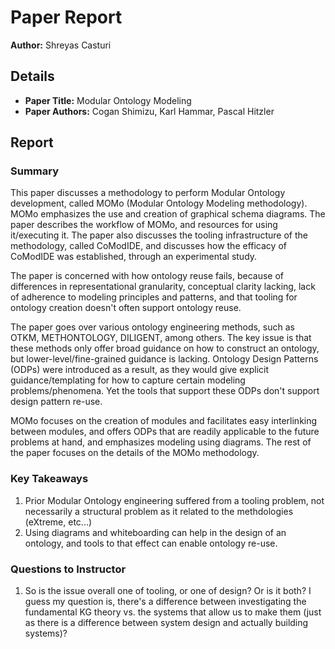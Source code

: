 # Paper Report

**Author:** Shreyas Casturi

## Details

- **Paper Title:** Modular Ontology Modeling
- **Paper Authors:** Cogan Shimizu, Karl Hammar, Pascal Hitzler

## Report

### Summary
This paper discusses a methodology to perform Modular Ontology development, called MOMo (Modular Ontology Modeling methodology). MOMo emphasizes the use and creation of graphical schema diagrams. The paper describes the workflow of MOMo, and resources for using it/executing it. The paper also discusses the tooling infrastructure of the methodology, called CoModIDE, and discusses how the efficacy of CoModIDE was established, through an experimental study.

The paper is concerned with how ontology reuse fails, because of differences in representational granularity, conceptual clarity lacking, lack of adherence to modeling principles and patterns, and that tooling for ontology creation doesn't often support ontology reuse.

The paper goes over various ontology engineering methods, such as OTKM, METHONTOLOGY, DILIGENT, among others. The key issue is that these methods only offer broad guidance on how to construct an ontology, but lower-level/fine-grained guidance is lacking. Ontology Design Patterns (ODPs) were introduced as a result, as they would give explicit guidance/templating for how to capture certain modeling problems/phenomena. Yet the tools that support these ODPs don't support design pattern re-use.

MOMo focuses on the creation of modules and facilitates easy interlinking between modules, and offers ODPs that are readily applicable to the future problems at hand, and emphasizes modeling using diagrams. The rest of the paper focuses on the details of the MOMo methodology.

### Key Takeaways

1. Prior Modular Ontology engineering suffered from a tooling problem, not necessarily a structural problem as it related to the methdologies (eXtreme, etc...)
2. Using diagrams and whiteboarding can help in the design of an ontology, and tools to that effect can enable ontology re-use.

### Questions to Instructor

1. So is the issue overall one of tooling, or one of design? Or is it both? I guess my question is, there's a difference between investigating the fundamental KG theory vs. the systems that allow us to make them (just as there is a difference between system design and actually building systems)?
